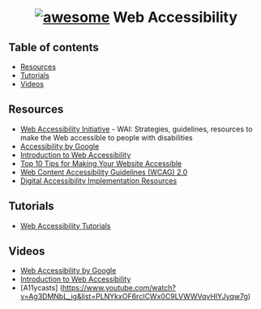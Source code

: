 <h1 align="center"> <a href="#"><img src="https://cdn.rawgit.com/sindresorhus/awesome/d7305f38d29fed78fa85652e3a63e154dd8e8829/media/badge.svg" alt="awesome"></a> Web Accessibility</h1>


## Table of contents

* [Resources](#resources)
* [Tutorials](#tutorials)
* [Videos](#videos)


## Resources

* [Web Accessibility Initiative](https://www.w3.org/WAI/intro/accessibility.php) - WAI: Strategies, guidelines, resources to make the Web accessible to people with disabilities
* [Accessibility by Google](https://developers.google.com/web/fundamentals/accessibility/)
* [Introduction to Web Accessibility](https://webaim.org/intro/)
* [Top 10 Tips for Making Your Website Accessible](https://webaccess.berkeley.edu/resources/tips/web-accessibility)
* [Web Content Accessibility Guidelines (WCAG) 2.0](https://www.w3.org/TR/WCAG20/)
* [Digital Accessibility Implementation Resources](https://accessibilityresources.org/)

## Tutorials

* [Web Accessibility Tutorials](https://www.w3.org/WAI/tutorials/)

## Videos

* [Web Accessibility by Google](https://in.udacity.com/course/web-accessibility--ud891)
* [Introduction to Web Accessibility](https://webaccessibility.withgoogle.com/course)
* [A11ycasts] (https://www.youtube.com/watch?v=Ag3DMNbL_ig&list=PLNYkxOF6rcICWx0C9LVWWVqvHlYJyqw7g)
